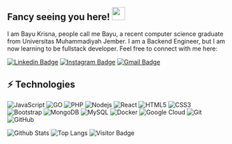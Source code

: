 ## Fancy seeing you here! <img src="https://raw.githubusercontent.com/aemmadi/aemmadi/master/wave.gif" width="30">

I am Bayu Krisna, people call me Bayu, a recent computer science graduate from Universitas Muhammadiyah Jember. I am a Backend Engineer, but I am now learning to be fullstack developer. Feel free to connect with me here: 

[![Linkedin Badge](https://img.shields.io/badge/-bayukrisna-blue?style=flat-square&logo=Linkedin&logoColor=white&link=https://www.linkedin.com/in/bayu-krisna-a38a10229/)](https://www.linkedin.com/in/bayu-krisna-a38a10229/)
[![Instagram Badge](https://img.shields.io/badge/-bayengineer-purple?style=flat-square&logo=instagram&logoColor=white&link=https://www.instagram.com/bayengineer_/)](https://www.instagram.com/bayengineer_/)
[![Gmail Badge](https://img.shields.io/badge/-bayurollins.87@gmail.com-c14438?style=flat-square&logo=Gmail&logoColor=white&link=mailto:bayurollins.87@gmail.com)](mailto:bayurollins.87@gmail.com)

## ⚡ Technologies

![JavaScript](https://img.shields.io/badge/-JavaScript-black?style=flat-square&logo=javascript)
![GO](https://img.shields.io/badge/-golang-black?style=flat-square&logo=go)
![PHP](https://img.shields.io/badge/-PHP-black?style=flat-square&logo=php)
![Nodejs](https://img.shields.io/badge/-Nodejs-black?style=flat-square&logo=Node.js)
![React](https://img.shields.io/badge/-React-black?style=flat-square&logo=react)
![HTML5](https://img.shields.io/badge/-HTML5-E34F26?style=flat-square&logo=html5&logoColor=white)
![CSS3](https://img.shields.io/badge/-CSS3-1572B6?style=flat-square&logo=css3)
![Bootstrap](https://img.shields.io/badge/-Bootstrap-563D7C?style=flat-square&logo=bootstrap)
![MongoDB](https://img.shields.io/badge/-MongoDB-black?style=flat-square&logo=mongodb)
![MySQL](https://img.shields.io/badge/-MySQL-black?style=flat-square&logo=mysql)
![Docker](https://img.shields.io/badge/-Docker-black?style=flat-square&logo=docker)
![Google Cloud](https://img.shields.io/badge/Google%20Cloud-black?style=flat-square&logo=google-cloud)
![Git](https://img.shields.io/badge/-Git-black?style=flat-square&logo=git)
![GitHub](https://img.shields.io/badge/-GitHub-181717?style=flat-square&logo=github)

![Github Stats](https://github-readme-stats.vercel.app/api?username=bayeng&count_private=true&show_icons=true&include_all_commits=true)
![Top Langs](https://github-readme-stats.vercel.app/api/top-langs/?username=bayeng&hide=TeX&layout=compact)
![Visitor Badge](https://visitor-badge.laobi.icu/badge?page_id=bayeng.bayeng)
